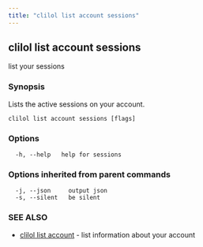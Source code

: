 ```yaml
---
title: "clilol list account sessions"
---
```

## clilol list account sessions

list your sessions

### Synopsis

Lists the active sessions on your account.

```
clilol list account sessions [flags]
```

### Options

```
  -h, --help   help for sessions
```

### Options inherited from parent commands

```
  -j, --json     output json
  -s, --silent   be silent
```

### SEE ALSO

* [clilol list account](clilol_list_account.md)	 - list information about your account

